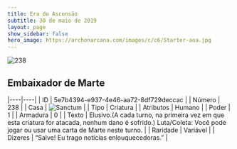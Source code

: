 ```yaml
---
title: Era da Ascensão
subtitle: 30 de maio de 2019
layout: page
show_sidebar: false
hero_image: https://archonarcana.com/images/c/c6/Starter-aoa.jpg
---
```


![238](https://cdn.keyforgegame.com/media/card_front/pt/435_238_V877MX2J4G2X_pt.png)

## Embaixador de Marte

|----|----|
| ID | 5e7b4394-e937-4e46-aa72-8df729deccac |
| Número | 238 |
| Casa | ![Sanctum](https://archonarcana.com/images/thumb/c/c7/Sanctum.png/22px-Sanctum.png "Santuário") |
| Tipo | Criatura |
| Atributos | Humano |
| Poder | 1 |
| Armadura | 0 |
| Texto | Elusivo.(A cada turno, na primeira vez em que esta criatura for atacada, nenhum dano é sofrido.) Luta/Coleta: Você pode jogar ou usar uma carta de Marte neste turno. |
| Raridade | Variável |
| Dizeres | “Salve! Eu trago notícias enlouquecedoras.” |
